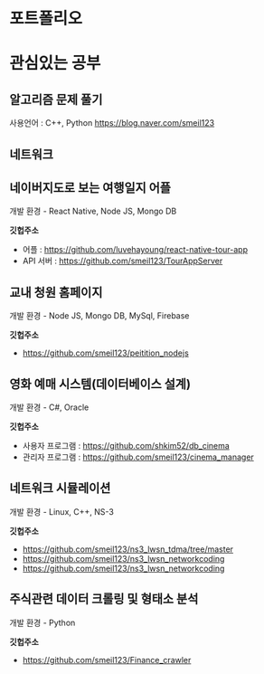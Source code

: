 # 포트폴리오

# 관심있는 공부
## 알고리즘 문제 풀기
사용언어 : C++, Python
https://blog.naver.com/smeil123

## 네트워크

## 네이버지도로 보는 여행일지 어플
개발 환경 - React Native, Node JS, Mongo DB

**깃헙주소**
* 어플 : https://github.com/luvehayoung/react-native-tour-app
* API 서버 : https://github.com/smeil123/TourAppServer

## 교내 청원 홈페이지
개발 환경 - Node JS, Mongo DB, MySql, Firebase

**깃헙주소**
* https://github.com/smeil123/peitition_nodejs

## 영화 예매 시스템(데이터베이스 설계)
개발 환경 - C#, Oracle

**깃헙주소**
* 사용자 프로그램 : https://github.com/shkim52/db_cinema
* 관리자 프로그램 : https://github.com/smeil123/cinema_manager

## 네트워크 시뮬레이션
개발 환경 - Linux, C++, NS-3

**깃헙주소**
* https://github.com/smeil123/ns3_lwsn_tdma/tree/master
* https://github.com/smeil123/ns3_lwsn_networkcoding
* https://github.com/smeil123/ns3_lwsn_networkcoding

## 주식관련 데이터 크롤링 및 형태소 분석
개발 환경 - Python

**깃헙주소**
* https://github.com/smeil123/Finance_crawler
<!--stackedit_data:
eyJoaXN0b3J5IjpbLTE5NTEwMDkxODFdfQ==
-->